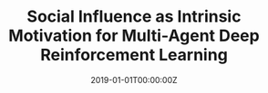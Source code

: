 ---
title: "Social Influence as Intrinsic Motivation for Multi-Agent Deep Reinforcement Learning"
authors:
- admin
- A. Lazaridou
- E. Hughes
- C. Gulcehre
- P. A. Ortega
- D. J. Strouse
- J.Z. Leibo
- N. de Freitas
date: "2019-01-01T00:00:00Z"
doi: ""

author_notes:
- ""
- ""
- ""
- ""
- ""
- ""
- ""
- ""

# Schedule page publish date (NOT publication's date).
publishDate: "2019-01-01T00:00:00Z"

# Publication type.
# Legend: 0 = Uncategorized; 1 = Conference paper; 2 = Journal article;
# 3 = Preprint / Working Paper; 4 = Report; 5 = Book; 6 = Book section;
# 7 = Thesis; 8 = Patent
publication_types: ["1"]

# Publication name and optional abbreviated publication name.
publication: In *International Conference on Machine Learning (ICML)* **Best Paper Honourable Mention (top 0.26\% of submissions)**
publication_short: In *International Conference on Machine Learning (ICML)* **Best Paper Honourable Mention (top 0.26\% of submissions)**

abstract: 
# Summary. An optional shortened abstract.
summary: ''

tags:
- Cooperation
- Multi-Agent
- Communication and Language
featured: false

links:
url_pdf: https://arxiv.org/pdf/1810.08647.pdf
url_code: ''
url_dataset: ''
url_poster: ''
url_project: ''
url_slides: ''
url_source: ''
url_video: ''

# Featured image
# To use, add an image named `featured.jpg/png` to your page's folder. 
image:
  caption: ''
  focal_point: Center
  preview_only: false

# Associated Projects (optional).
#   Associate this publication with one or more of your projects.
#   Simply enter your project's folder or file name without extension.
#   E.g. `internal-project` references `content/project/internal-project/index.md`.
#   Otherwise, set `projects: []`.
projects: []

# Slides (optional).
#   Associate this publication with Markdown slides.
#   Simply enter your slide deck's filename without extension.
#   E.g. `slides: "example"` references `content/slides/example/index.md`.
#   Otherwise, set `slides: ""`.
slides: ""
---